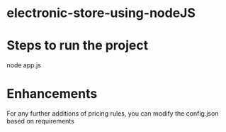 # electronic-store-using-nodeJS

# Steps to run the project 
node app.js

# Enhancements
For any further additions of pricing rules, you can modify the config.json based on requirements
